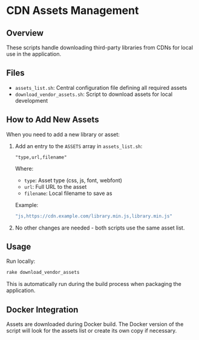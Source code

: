 # CDN Assets Management

## Overview

These scripts handle downloading third-party libraries from CDNs for local use in the application.

## Files

- `assets_list.sh`: Central configuration file defining all required assets
- `download_vendor_assets.sh`: Script to download assets for local development

## How to Add New Assets

When you need to add a new library or asset:

1. Add an entry to the `ASSETS` array in `assets_list.sh`:
   ```
   "type,url,filename"
   ```

   Where:
   - `type`: Asset type (css, js, font, webfont)
   - `url`: Full URL to the asset
   - `filename`: Local filename to save as

   Example:
   ```bash
   "js,https://cdn.example.com/library.min.js,library.min.js"
   ```

2. No other changes are needed - both scripts use the same asset list.

## Usage

Run locally:
```bash
rake download_vendor_assets
```

This is automatically run during the build process when packaging the application.

## Docker Integration

Assets are downloaded during Docker build. The Docker version of the script will look for the assets list or create its own copy if necessary.